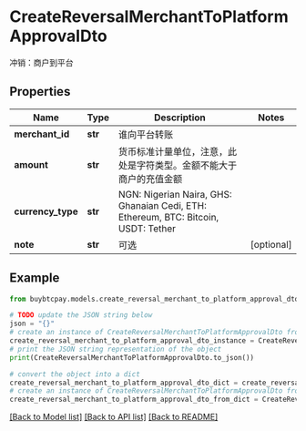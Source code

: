 # CreateReversalMerchantToPlatformApprovalDto

冲销：商户到平台

## Properties

Name | Type | Description | Notes
------------ | ------------- | ------------- | -------------
**merchant_id** | **str** | 谁向平台转账 | 
**amount** | **str** | 货币标准计量单位，注意，此处是字符类型。金额不能大于商户的充值金额 | 
**currency_type** | **str** | NGN: Nigerian Naira, GHS: Ghanaian Cedi, ETH: Ethereum, BTC: Bitcoin, USDT: Tether | 
**note** | **str** | 可选 | [optional] 

## Example

```python
from buybtcpay.models.create_reversal_merchant_to_platform_approval_dto import CreateReversalMerchantToPlatformApprovalDto

# TODO update the JSON string below
json = "{}"
# create an instance of CreateReversalMerchantToPlatformApprovalDto from a JSON string
create_reversal_merchant_to_platform_approval_dto_instance = CreateReversalMerchantToPlatformApprovalDto.from_json(json)
# print the JSON string representation of the object
print(CreateReversalMerchantToPlatformApprovalDto.to_json())

# convert the object into a dict
create_reversal_merchant_to_platform_approval_dto_dict = create_reversal_merchant_to_platform_approval_dto_instance.to_dict()
# create an instance of CreateReversalMerchantToPlatformApprovalDto from a dict
create_reversal_merchant_to_platform_approval_dto_from_dict = CreateReversalMerchantToPlatformApprovalDto.from_dict(create_reversal_merchant_to_platform_approval_dto_dict)
```
[[Back to Model list]](../README.md#documentation-for-models) [[Back to API list]](../README.md#documentation-for-api-endpoints) [[Back to README]](../README.md)


